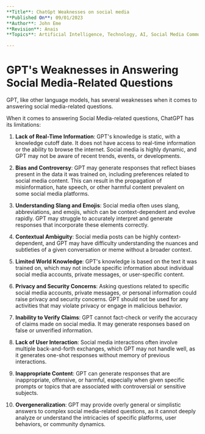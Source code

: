 ```yaml
---
**Title**: ChatGpt Weaknesses on social media
**Published On**: 09/01/2023
**Author**: John Eme
**Revision**: Anais
**Topics**: Artificial Intelligence, Technology, AI, Social Media Community

---
```

# GPT's Weaknesses in Answering Social Media-Related Questions

GPT, like other language models, has several weaknesses when it comes to answering social media-related questions. 

When it comes to answering Social Media-related questions, ChatGPT has its limitations:

1. **Lack of Real-Time Information**: GPT's knowledge is static, with a knowledge cutoff date. It does not have access to real-time information or the ability to browse the internet. Social media is highly dynamic, and GPT may not be aware of recent trends, events, or developments.

2. **Bias and Controversy**: GPT may generate responses that reflect biases present in the data it was trained on, including preferences related to social media content. This can result in the propagation of misinformation, hate speech, or other harmful content prevalent on some social media platforms.

3. **Understanding Slang and Emojis**: Social media often uses slang, abbreviations, and emojis, which can be context-dependent and evolve rapidly. GPT may struggle to accurately interpret and generate responses that incorporate these elements correctly.

4. **Contextual Ambiguity**: Social media posts can be highly context-dependent, and GPT may have difficulty understanding the nuances and subtleties of a given conversation or meme without a broader context.

5. **Limited World Knowledge**: GPT's knowledge is based on the text it was trained on, which may not include specific information about individual social media accounts, private messages, or user-specific content.

6. **Privacy and Security Concerns**: Asking questions related to specific social media accounts, private messages, or personal information could raise privacy and security concerns. GPT should not be used for any activities that may violate privacy or engage in malicious behavior.

7. **Inability to Verify Claims**: GPT cannot fact-check or verify the accuracy of claims made on social media. It may generate responses based on false or unverified information.

8. **Lack of User Interaction**: Social media interactions often involve multiple back-and-forth exchanges, which GPT may not handle well, as it generates one-shot responses without memory of previous interactions.

9. **Inappropriate Content**: GPT can generate responses that are inappropriate, offensive, or harmful, especially when given specific prompts or topics that are associated with controversial or sensitive subjects.

10. **Overgeneralization**: GPT may provide overly general or simplistic answers to complex social media-related questions, as it cannot deeply analyze or understand the intricacies of specific platforms, user behaviors, or community dynamics.

